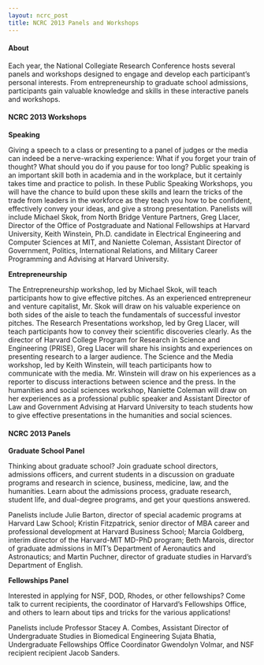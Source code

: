 ```yaml
---
layout: ncrc_post
title: NCRC 2013 Panels and Workshops
---
```


#### About

Each year, the National Collegiate Research Conference hosts several panels and workshops designed to engage and develop each participant’s personal interests. From entrepreneurship to graduate school admissions, participants gain valuable knowledge and skills in these interactive panels and workshops.

#### NCRC 2013 Workshops

**Speaking**

Giving a speech to a class or presenting to a panel of judges or the media can indeed be a nerve-wracking experience: What if you forget your train of thought? What should you do if you pause for too long? Public speaking is an important skill both in academia and in the workplace, but it certainly takes time and practice to polish. In these Public Speaking Workshops, you will have the chance to build upon these skills and learn the tricks of the trade from leaders in the workforce as they teach you how to be confident, effectively convey your ideas, and give a strong presentation. Panelists will include Michael Skok, from North Bridge Venture Partners, Greg Llacer, Director of the Office of Postgraduate and National Fellowships at Harvard University, Keith Winstein, Ph.D. candidate in Electrical Engineering and Computer Sciences at MIT, and Naniette Coleman, Assistant Director of Government, Politics, International Relations, and Military Career Programming and Advising at Harvard University.

**Entrepreneurship**

The Entrepreneurship workshop, led by Michael Skok, will teach participants how to give effective pitches. As an experienced entrepreneur and venture capitalist, Mr. Skok will draw on his valuable experience on both sides of the aisle to teach the fundamentals of successful investor pitches. The Research Presentations workshop, led by Greg Llacer, will teach participants how to convey their scientific discoveries clearly. As the director of Harvard College Program for Research in Science and Engineering (PRISE), Greg Llacer will share his insights and experiences on presenting research to a larger audience. The Science and the Media workshop, led by Keith Winstein, will teach participants how to communicate with the media. Mr. Winstein will draw on his experiences as a reporter to discuss interactions between science and the press. In the humanities and social sciences workshop, Naniette Coleman will draw on her experiences as a professional public speaker and Assistant Director of Law and Government Advising at Harvard University to teach students how to give effective presentations in the humanities and social sciences.

#### NCRC 2013 Panels

**Graduate School Panel**

Thinking about graduate school? Join graduate school directors, admissions officers, and current students in a discussion on graduate programs and research in science, business, medicine, law, and the humanities. Learn about the admissions process, graduate research, student life, and dual-degree programs, and get your questions answered.

Panelists include Julie Barton, director of special academic programs at Harvard Law School; Kristin Fitzpatrick, senior director of MBA career and professional development at Harvard Business School; Marcia Goldberg, interim director of the Harvard-MIT MD-PhD program; Beth Marois, director of graduate admissions in MIT’s Department of Aeronautics and Astronautics; and Martin Puchner, director of graduate studies in Harvard’s Department of English.

**Fellowships Panel**

Interested in applying for NSF, DOD, Rhodes, or other fellowships? Come talk to current recipients, the coordinator of Harvard’s Fellowships Office, and others to learn about tips and tricks for the various applications!

Panelists include Professor Stacey A. Combes, Assistant Director of Undergraduate Studies in Biomedical Engineering Sujata Bhatia, Undergraduate Fellowships Office Coordinator Gwendolyn Volmar, and NSF recipient recipient Jacob Sanders.
